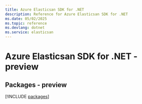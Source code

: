 ```yaml
---
title: Azure Elasticsan SDK for .NET
description: Reference for Azure Elasticsan SDK for .NET
ms.date: 05/02/2025
ms.topic: reference
ms.devlang: dotnet
ms.service: elasticsan
---
```

# Azure Elasticsan SDK for .NET - preview
## Packages - preview
[!INCLUDE [packages](elasticsan-index.md)]